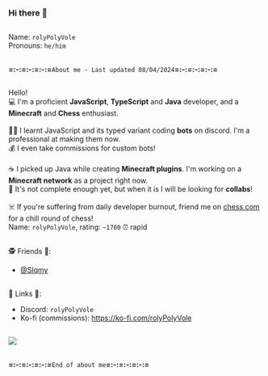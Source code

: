 ### Hi there 👋
##
Name: `rolyPolyVole`<br>
Pronouns: `he/him`
##
**=:-:=:-:=:-:=**` About me - Last updated 08/04/2024 `**=:-:=:-:=:-:=**
##
Hello!<br>
💻 I'm a proficient **JavaScript**, **TypeScript** and **Java** developer, and a **Minecraft** and **Chess** enthusiast.<br>
<br>
👨‍🎓 I learnt JavaScript and its typed variant coding **bots** on discord. I'm a professional at making them now.<br>
💰 I even take commissions for custom bots!<br>
<br>
☕ I picked up Java while creating **Minecraft plugins**. I'm working on a **Minecraft network** as a project right now.<br>
🤝 It's not complete enough yet, but when it is I will be looking for **collabs**!<br>
<br>
☠️ If you're suffering from daily developer burnout, friend me on [chess.com](https://chess.com) for a chill round of chess!  <br>
Name: `rolyPolyVole`, rating: `~1700` ⏰ rapid
##
🕵️ Friends 💃:
- [@Slqmy](https://github.com/slqmy)
##
📎 Links 📎:
- Discord: `rolyPolyVole`
- Ko-fi (commissions): https://ko-fi.com/rolyPolyVole
##
![](https://komarev.com/ghpvc/?username=your-github-username&color=blueviolet&base=0)
##
**=:-:=:-:=:-:=**` End of about me `**=:-:=:-:=:-:=**
